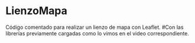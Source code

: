 # LienzoMapa
Código comentado para realizar un lienzo de mapa con Leaflet.
#Con las librerías previamente cargadas como lo vimos en el video correspondiente.
